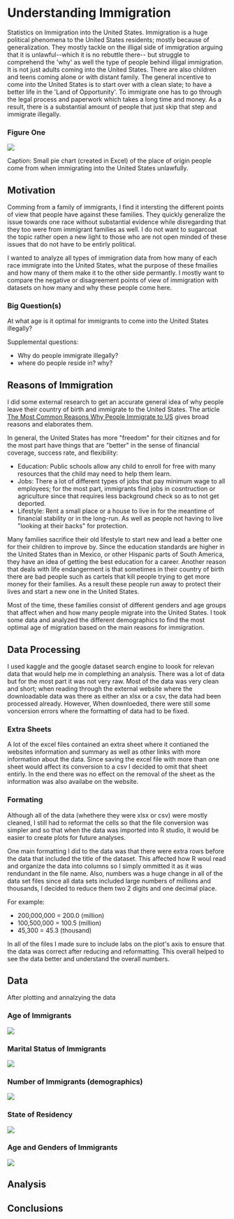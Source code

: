 # Understanding Immigration 

Statistics on Immigration into the United States. Immigration is a huge political phenomena to the United States residents; mostly because of generalization. They mostly tackle on the illigal side of immigration arguing that it is unlawful--which it is no rebuttle there-- but struggle to comprehend the 'why' as well the type of people behind illigal immigration. It is not just adults coming into the United States. There are also children and teens coming alone or with distant family. The general incentive to come into the United States is to start over with a clean slate; to have a better life in the 'Land of Opportunity'. To immigrate one has to go through the legal process and paperwork which takes a long time and money. As a result, there is a substantial amount of people that just skip that step and immigrate illegally. 

### Figure One
<img src= "https://raw.githubusercontent.com/greciasantana/Pinpoints-of-immigration/main/Screen%20Shot%202021-04-04%20at%208.18.13%20PM.png">

Caption: Small pie chart (created in Excel) of the place of origin people come from when immigrating into the United States unlawfully. 


## Motivation
Comming from a family of immigrants, I find it intersting the different points of view that people have against these families. They quickly generalize the issue towards one race without substantial evidence while disregarding that they too were from immigrant families as well. I do not want to sugarcoat the topic rather open a new light to those who are not open minded of these issues that do not have to be entirly political. 

I wanted to analyze all types of immigration data from how many of each race immigrate into the United States, 
what the purpose of these fmailies and how many of them make it to the other side permantly. I mostly want to compare the negative or disagreement points of view of immigration with datasets on how many and why these people come here. 

### Big Question(s)
At what age is it optimal for immigrants to come into the United States illegally?

Supplemental questions: 
 - Why do people immigrate illegally?
 - where do people reside in? why? 


## Reasons of Immigration

I did some external research to get an accurate general idea of why people leave their country of birth and immigrate to the United States. The article [The Most Common Reasons Why People Immigrate to US](https://sandiegoimmigrationlawcenter.com/the-most-common-reasons-why-people-immigrate-to-us/) gives broad reasons and elaborates them. 

In general, the United States has more "freedom" for their citiznes and for the most part have things that are "better" in the sense of financial coverage, success rate, and flexibility: 
- Education: Public schools allow any child to enroll for free with many resources that the child may need to help them learn. 
- Jobs: There a lot of different types of jobs that pay minimum wage to all employees; for the most part, immigrants find jobs in cosntruction or agriculture since that requires less background check so as to not get deported. 
- Lifestyle: Rent a small place or a house to live in for the meantime of financial stability or in the long-run. As well as people not having to live "looking at their backs" for protection. 

Many families sacrifice their old lifestyle to start new and lead a better one for their children to improve by. Since the education standards are higher in the United States than in Mexico, or other Hispanic parts of South America, they have an idea of getting the best education for a career. Another reason that deals with life endangerment is that sometimes in their country of birth there are bad people such as cartels that kill people trying to get more money for their families. As a result these people run away to protect their lives and start a new one in the United States. 

Most of the time, these families consist of different genders and age groups that affect when and how many people migrate into the United States. I took some data and analyzed the different demographics to find the most optimal age of migration based on the main reasons for immigration.

## Data Processing

I used kaggle and the google dataset search engine to loook for relevan data that would help me in complething an analysis. There was a lot of data but for the most part it was not very raw. Most of the data was very clean and short; when reading through the external website where the downloadable data was there as either an xlsx or a csv, the data had been processed already. However, When downloeded, there were still some voncersion errors where the formatting of data had to be fixed. 

### Extra Sheets 

A lot of the excel files contained an extra sheet where it contianed the websites information and summary as well as other links with more information about the data. Since saving the excel file with more than one sheet would affect its conversion to a csv I decided to omit that sheet entirly. In the end there was no effect on the removal of the sheet as the information was also availabe on the website. 

### Formating
 
Although all of the data (whethere they were xlsx or csv) were mostly cleaned, I still had to reformat the cells so that the file conversion was simpler and so that when the data was imported into R studio, it would be easier to create plots for future analyses. 

One main formatting I did to the data was that there were extra rows before the data that included the title of the dataset. This affected how R woul read and organize the data into columns so I simply ommitted it as it was rendundant in the file name. Also, numbers was a huge change in all of the data set files since all data sets included large numbers of millions and thousands, I decided to reduce them two 2 digits and one decimal place. 

For example:
- 200,000,000 = 200.0 (million) 
- 100,500,000 = 100.5 (million)
- 45,300 = 45.3 (thousand) 

In all of the files I made sure to include labs on the plot's axis to ensure that the data was correct after reducing and reformatting. This overall helped to see the data better and understand the overall numbers. 

## Data

After plotting and annalzying the data 

### Age of Immigrants
<img src= https://raw.githubusercontent.com/greciasantana/Pinpoints-of-immigration/main/Age%20of%20Immigrants.png>



### Marital Status of Immigrants
<img src= https://raw.githubusercontent.com/greciasantana/Pinpoints-of-immigration/main/Marital%20Status%20of%20immigrants%20.png>

### Number of Immigrants (demographics)
<img src= https://raw.githubusercontent.com/greciasantana/Pinpoints-of-immigration/main/number%20of%20types%20of%20immigrants%20.png>

### State of Residency
<img src= https://raw.githubusercontent.com/greciasantana/Pinpoints-of-immigration/main/State%20of%20residency%20image.png>

### Age and Genders of Immigrants

<img src= https://raw.githubusercontent.com/greciasantana/Pinpoints-of-immigration/main/Ages%3Agenders%20of%20imigrants.png>



## Analysis

## Conclusions


